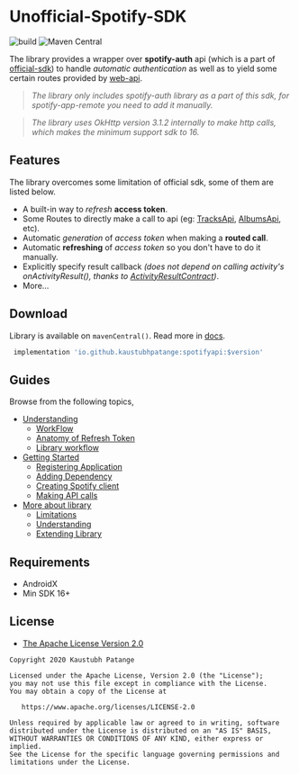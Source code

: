 # Unofficial-Spotify-SDK

![build](https://github.com/KaustubhPatange/Unofficial-Spotify-SDK/workflows/build/badge.svg)
![Maven Central](https://img.shields.io/maven-central/v/io.github.kaustubhpatange/spotifyapi)

The library provides a wrapper over **spotify-auth** api (which is a part of [official-sdk](https://github.com/spotify/android-sdk)) to handle _automatic authentication_ as well as to yield some certain routes provided by [web-api](https://developer.spotify.com/documentation/web-api/reference-beta/).

> _The library only includes spotify-auth library as a part of this sdk, for spotify-app-remote you need to add it manually._

> _The library uses OkHttp version 3.1.2 internally to make http calls, which makes the minimum support sdk to 16._

## Features

The library overcomes some limitation of official sdk, some of them are listed below.

- A built-in way to _refresh_ **access token**.
- Some Routes to directly make a call to api (eg: [TracksApi](https://developer.spotify.com/documentation/web-api/reference-beta/#category-tracks), [AlbumsApi](https://developer.spotify.com/documentation/web-api/reference-beta/#category-albums), etc).
- Automatic _generation_ of _access token_ when making a **routed call**.
- Automatic **refreshing** of _access token_ so you don't have to do it manually.
- Explicitly specify result callback _(does not depend on calling activity's onActivityResult(), thanks to [ActivityResultContract](https://developer.android.com/reference/androidx/activity/result/contract/ActivityResultContracts.StartActivityForResult))_.
- More...

## Download

Library is available on `mavenCentral()`. Read more in [docs](https://github.com/KaustubhPatange/Unofficial-Spotify-SDK/wiki/Getting-Started#adding-dependency).

```gradle
 implementation 'io.github.kaustubhpatange:spotifyapi:$version'
```

## Guides

Browse from the following topics,

- [Understanding](https://github.com/KaustubhPatange/Unofficial-Spotify-SDK/wiki/Understanding)
  - [WorkFlow](https://github.com/KaustubhPatange/Unofficial-Spotify-SDK/wiki/Understanding#workflow)
  - [Anatomy of Refresh Token](https://github.com/KaustubhPatange/Unofficial-Spotify-SDK/wiki/Understanding#anatomy-of-refresh-token)
  - [Library workflow](https://github.com/KaustubhPatange/Unofficial-Spotify-SDK/wiki/Understanding#library-workflow)
- [Getting Started](https://github.com/KaustubhPatange/Unofficial-Spotify-SDK/wiki/Getting-Started)
  - [Registering Application](https://github.com/KaustubhPatange/Unofficial-Spotify-SDK/wiki/Getting-Started#registering-application)
  - [Adding Dependency](https://github.com/KaustubhPatange/Unofficial-Spotify-SDK/wiki/Getting-Started#adding-dependency)
  - [Creating Spotify client](https://github.com/KaustubhPatange/Unofficial-Spotify-SDK/wiki/Getting-Started#creating-a-client)
  - [Making API calls](https://github.com/KaustubhPatange/Unofficial-Spotify-SDK/wiki/Getting-Started#making-an-api-call)
- [More about library](https://github.com/KaustubhPatange/Unofficial-Spotify-SDK/wiki/More-about-library)
  - [Limitations](https://github.com/KaustubhPatange/Unofficial-Spotify-SDK/wiki/More-about-library#limitation)
  - [Understanding](https://github.com/KaustubhPatange/Unofficial-Spotify-SDK/wiki/More-about-library#understanding)
  - [Extending Library](https://github.com/KaustubhPatange/Unofficial-Spotify-SDK/wiki/More-about-library#extending-library)

## Requirements

- AndroidX
- Min SDK 16+

## License

- [The Apache License Version 2.0](https://www.apache.org/licenses/LICENSE-2.0.txt)

```
Copyright 2020 Kaustubh Patange

Licensed under the Apache License, Version 2.0 (the "License");
you may not use this file except in compliance with the License.
You may obtain a copy of the License at

   https://www.apache.org/licenses/LICENSE-2.0

Unless required by applicable law or agreed to in writing, software
distributed under the License is distributed on an "AS IS" BASIS,
WITHOUT WARRANTIES OR CONDITIONS OF ANY KIND, either express or implied.
See the License for the specific language governing permissions and
limitations under the License.
```
